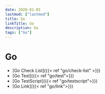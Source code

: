 ```yaml
---
date: 2020-01-01
lastmod: ["lastmod"]
title: Go
linkTitle: Go
description: Go
tags: ["Go"]
---
```


# Go

- [Go Check List]({{< ref "go/check-list" >}})
- [Go Test]({{< ref "go/test">}})
- [Go TestScript]({{< ref "go/testscript">}})
- [Go Link]({{< ref "go/link">}})